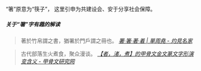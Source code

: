 “箸”原意为“筷子”，
这里引申为共建设会、安于分享社会保障。

##### 关于“箸”字有趣的解读
>著於竹帛謂之書，猶署於門戶謂之冊也。
<cite>[署‧箸‧著‧着 | 單周堯 - 灼見名家](https://www.master-insight.com/署‧箸‧著‧着/)</cite>

>古代部落生火煮食，聚众漫谈。
<cite>[【者，渚，煮】的甲骨文金文篆文字形演变含义 - 甲骨文研究网](http://www.renlu.net/html/jiaguwenzidian_2882.html)</cite>
